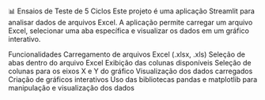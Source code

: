 📊 Ensaios de Teste de 5 Ciclos
Este projeto é uma aplicação Streamlit para analisar dados de arquivos Excel. A aplicação permite carregar um arquivo Excel, selecionar uma aba específica e visualizar os dados em um gráfico interativo.

Funcionalidades
Carregamento de arquivos Excel (.xlsx, .xls)
Seleção de abas dentro do arquivo Excel
Exibição das colunas disponíveis
Seleção de colunas para os eixos X e Y do gráfico
Visualização dos dados carregados
Criação de gráficos interativos
Uso das bibliotecas pandas e matplotlib para manipulação e visualização dos dados
